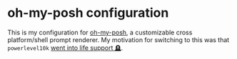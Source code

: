 # oh-my-posh configuration

This is my configuration for [oh-my-posh](https://github.com/JanDeDobbeleer/oh-my-posh), a customizable cross platform/shell prompt renderer. My motivation for switching to this was that ``powerlevel10k`` [went into life support 🪦](https://github.com/romkatv/powerlevel10k/issues/2690).


